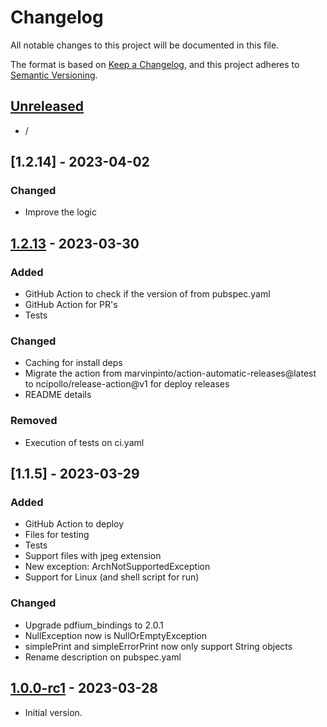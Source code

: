 # Changelog

All notable changes to this project will be documented in this file.

The format is based on [Keep a Changelog],
and this project adheres to [Semantic Versioning].

## [Unreleased]

- /

## [1.2.14] - 2023-04-02

### Changed

- Improve the logic

## [1.2.13] - 2023-03-30

### Added

- GitHub Action to check if the version of from pubspec.yaml
- GitHub Action for PR's
- Tests

### Changed

- Caching for install deps
- Migrate the action from marvinpinto/action-automatic-releases@latest to ncipollo/release-action@v1 for deploy releases
- README details

### Removed

- Execution of tests on ci.yaml


## [1.1.5] - 2023-03-29

### Added

- GitHub Action to deploy
- Files for testing
- Tests
- Support files with jpeg extension
- New exception: ArchNotSupportedException
- Support for Linux (and shell script for run)

### Changed

- Upgrade pdfium_bindings to 2.0.1
- NullException now is NullOrEmptyException
- simplePrint and simpleErrorPrint now only support String objects
- Rename description on pubspec.yaml

## [1.0.0-rc1] - 2023-03-28

- Initial version.

<!-- Links -->
[keep a changelog]: https://keepachangelog.com/en/1.0.0/
[semantic versioning]: https://semver.org/spec/v2.0.0.html

<!-- Versions -->
[unreleased]: https://github.com/jsilverdev/dart_image_converter/compare/v1.2.13...HEAD
[1.2.13]: https://github.com/jsilverdev/dart_image_converter/compare/v1.1.1..v1.2.13
[1.1.1]: https://github.com/jsilverdev/dart_image_converter/compare/v1.0.0-rc1...v1.1.1
[1.0.0-rc1]: https://github.com/jsilverdev/dart_image_converter/releases/tag/v1.0.0-rc1